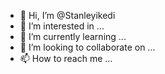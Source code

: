 - 👋 Hi, I’m @Stanleyikedi
- 👀 I’m interested in ...
- 🌱 I’m currently learning ...
- 💞️ I’m looking to collaborate on ...
- 📫 How to reach me ...

<!---
Stanleyikedi/Stanleyikedi is a ✨ special ✨ repository because its `README.md` (this file) appears on your GitHub profile.
You can click the Preview link to take a look at your changes.
--->

